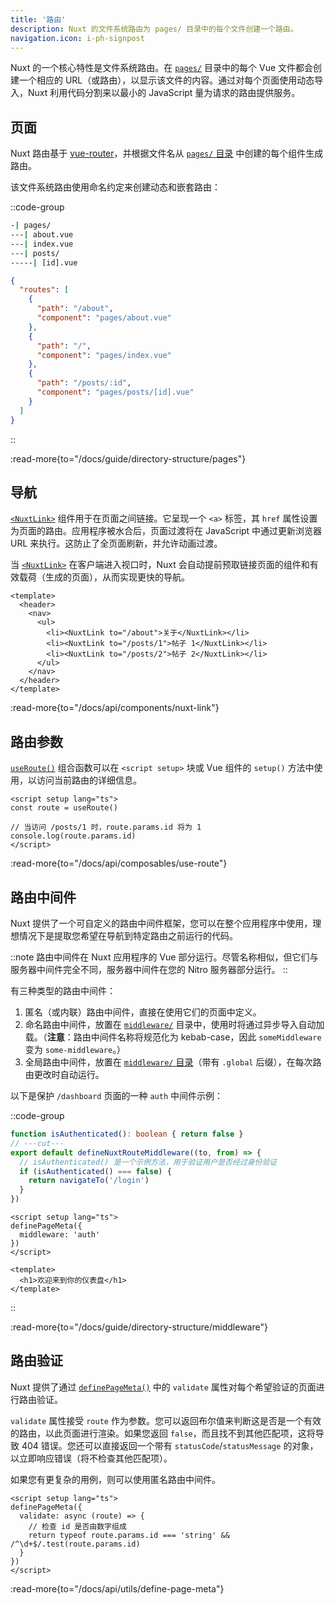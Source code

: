 ```yaml
---
title: '路由'
description: Nuxt 的文件系统路由为 pages/ 目录中的每个文件创建一个路由。
navigation.icon: i-ph-signpost
---
```


Nuxt 的一个核心特性是文件系统路由。在 [`pages/`](/docs/guide/directory-structure/pages) 目录中的每个 Vue 文件都会创建一个相应的 URL（或路由），以显示该文件的内容。通过对每个页面使用动态导入，Nuxt 利用代码分割来以最小的 JavaScript 量为请求的路由提供服务。

## 页面

Nuxt 路由基于 [vue-router](https://router.vuejs.org)，并根据文件名从 [`pages/` 目录](/docs/guide/directory-structure/pages) 中创建的每个组件生成路由。

该文件系统路由使用命名约定来创建动态和嵌套路由：

::code-group

```bash [目录结构]
-| pages/
---| about.vue
---| index.vue
---| posts/
-----| [id].vue
```

```json [生成的路由文件]
{
  "routes": [
    {
      "path": "/about",
      "component": "pages/about.vue"
    },
    {
      "path": "/",
      "component": "pages/index.vue"
    },
    {
      "path": "/posts/:id",
      "component": "pages/posts/[id].vue"
    }
  ]
}
```

::

:read-more{to="/docs/guide/directory-structure/pages"}

## 导航

[`<NuxtLink>`](/docs/api/components/nuxt-link) 组件用于在页面之间链接。它呈现一个 `<a>` 标签，其 `href` 属性设置为页面的路由。应用程序被水合后，页面过渡将在 JavaScript 中通过更新浏览器 URL 来执行。这防止了全页面刷新，并允许动画过渡。

当 [`<NuxtLink>`](/docs/api/components/nuxt-link) 在客户端进入视口时，Nuxt 会自动提前预取链接页面的组件和有效载荷（生成的页面），从而实现更快的导航。

```vue [pages/app.vue]
<template>
  <header>
    <nav>
      <ul>
        <li><NuxtLink to="/about">关于</NuxtLink></li>
        <li><NuxtLink to="/posts/1">帖子 1</NuxtLink></li>
        <li><NuxtLink to="/posts/2">帖子 2</NuxtLink></li>
      </ul>
    </nav>
  </header>
</template>
```

:read-more{to="/docs/api/components/nuxt-link"}

## 路由参数

[`useRoute()`](/docs/api/composables/use-route) 组合函数可以在 `<script setup>` 块或 Vue 组件的 `setup()` 方法中使用，以访问当前路由的详细信息。

```vue twoslash [pages/posts/[id\\].vue]
<script setup lang="ts">
const route = useRoute()

// 当访问 /posts/1 时，route.params.id 将为 1
console.log(route.params.id)
</script>
```

:read-more{to="/docs/api/composables/use-route"}

## 路由中间件

Nuxt 提供了一个可自定义的路由中间件框架，您可以在整个应用程序中使用，理想情况下是提取您希望在导航到特定路由之前运行的代码。

::note
路由中间件在 Nuxt 应用程序的 Vue 部分运行。尽管名称相似，但它们与服务器中间件完全不同，服务器中间件在您的 Nitro 服务器部分运行。
::

有三种类型的路由中间件：

1. 匿名（或内联）路由中间件，直接在使用它们的页面中定义。
2. 命名路由中间件，放置在 [`middleware/`](/docs/guide/directory-structure/middleware) 目录中，使用时将通过异步导入自动加载。（**注意**：路由中间件名称将规范化为 kebab-case，因此 `someMiddleware` 变为 `some-middleware`。）
3. 全局路由中间件，放置在 [`middleware/` 目录](/docs/guide/directory-structure/middleware)（带有 `.global` 后缀），在每次路由更改时自动运行。

以下是保护 `/dashboard` 页面的一种 `auth` 中间件示例：

::code-group

```ts twoslash [middleware/auth.ts]
function isAuthenticated(): boolean { return false }
// ---cut---
export default defineNuxtRouteMiddleware((to, from) => {
  // isAuthenticated() 是一个示例方法，用于验证用户是否经过身份验证
  if (isAuthenticated() === false) {
    return navigateTo('/login')
  }
})
```

```vue [pages/dashboard.vue]
<script setup lang="ts">
definePageMeta({
  middleware: 'auth'
})
</script>

<template>
  <h1>欢迎来到你的仪表盘</h1>
</template>
```

::

:read-more{to="/docs/guide/directory-structure/middleware"}

## 路由验证

Nuxt 提供了通过 [`definePageMeta()`](/docs/api/utils/define-page-meta) 中的 `validate` 属性对每个希望验证的页面进行路由验证。

`validate` 属性接受 `route` 作为参数。您可以返回布尔值来判断这是否是一个有效的路由，以此页面进行渲染。如果您返回 `false`，而且找不到其他匹配项，这将导致 404 错误。您还可以直接返回一个带有 `statusCode`/`statusMessage` 的对象，以立即响应错误（将不检查其他匹配项）。

如果您有更复杂的用例，则可以使用匿名路由中间件。

```vue twoslash [pages/posts/[id\\].vue]
<script setup lang="ts">
definePageMeta({
  validate: async (route) => {
    // 检查 id 是否由数字组成
    return typeof route.params.id === 'string' && /^\d+$/.test(route.params.id)
  }
})
</script>
```

:read-more{to="/docs/api/utils/define-page-meta"}
